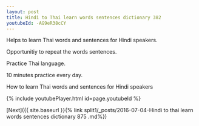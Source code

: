 ```yaml
---
layout: post
title: Hindi to Thai learn words sentences dictionary 382 
youtubeId: -AG9eR38cCY
---
```

 
 
Helps to learn Thai words and sentences for Hindi speakers.

Opportunitiy to repeat the words sentences. 

Practice Thai language. 
 
10 minutes practice every day. 
 
How to learn Thai words and sentences for Hindi speakers 
 
{% include youtubePlayer.html id=page.youtubeId %}
 
 
[Next]({{ site.baseurl }}{% link  split1/_posts/2016-07-04-Hindi to thai learn words sentences dictionary 875 .md%})
 
